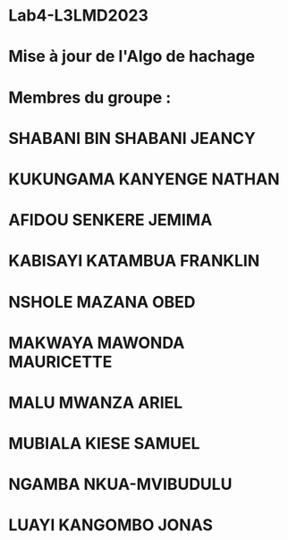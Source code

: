 # Lab4-L3LMD2023
# Mise à jour de l'Algo de hachage 

# Membres du groupe :

# SHABANI BIN SHABANI JEANCY
# KUKUNGAMA KANYENGE NATHAN
# AFIDOU SENKERE JEMIMA
# KABISAYI KATAMBUA FRANKLIN
# NSHOLE MAZANA OBED
# MAKWAYA MAWONDA MAURICETTE
# MALU MWANZA ARIEL
# MUBIALA KIESE SAMUEL
# NGAMBA NKUA-MVIBUDULU
# LUAYI KANGOMBO JONAS
